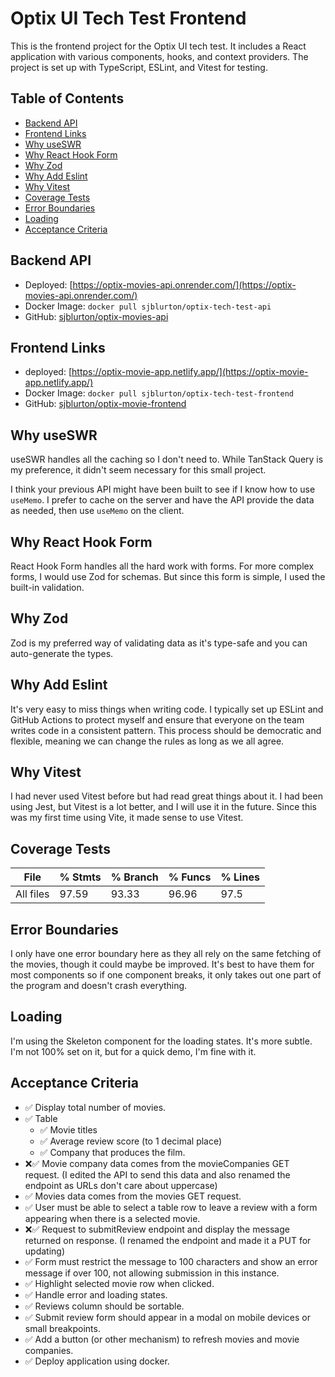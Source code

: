 # Optix UI Tech Test Frontend

This is the frontend project for the Optix UI tech test. It includes a React application with various components, hooks, and context providers. The project is set up with TypeScript, ESLint, and Vitest for testing.

## Table of Contents

- [Backend API](#backend-api)
- [Frontend Links](#frontend-links)
- [Why useSWR](#why-useswr)
- [Why React Hook Form](#why-react-hook-form)
- [Why Zod](#why-zod)
- [Why Add Eslint](#why-add-eslint)
- [Why Vitest](#why-vitest)
- [Coverage Tests](#coverage-tests)
- [Error Boundaries](#error-boundaries)
- [Loading](#loading)
- [Acceptance Criteria](#acceptance-criteria)

## Backend API

- Deployed: [https://optix-movies-api.onrender.com/](https://optix-movies-api.onrender.com/)
- Docker Image: `docker pull sjblurton/optix-tech-test-api`
- GitHub: [sjblurton/optix-movies-api](https://github.com/sjblurton/optix-movies-api)

## Frontend Links

- deployed: [https://optix-movie-app.netlify.app/](https://optix-movie-app.netlify.app/)
- Docker Image: `docker pull sjblurton/optix-tech-test-frontend`
- GitHub: [sjblurton/optix-movie-frontend](https://github.com/sjblurton/optix-movie-frontend)

## Why useSWR

useSWR handles all the caching so I don't need to. While TanStack Query is my preference, it didn't seem necessary for this small project.

I think your previous API might have been built to see if I know how to use `useMemo`. I prefer to cache on the server and have the API provide the data as needed, then use `useMemo` on the client.

## Why React Hook Form

React Hook Form handles all the hard work with forms. For more complex forms, I would use Zod for schemas. But since this form is simple, I used the built-in validation.

## Why Zod

Zod is my preferred way of validating data as it's type-safe and you can auto-generate the types.

## Why Add Eslint

It's very easy to miss things when writing code. I typically set up ESLint and GitHub Actions to protect myself and ensure that everyone on the team writes code in a consistent pattern. This process should be democratic and flexible, meaning we can change the rules as long as we all agree.

## Why Vitest

I had never used Vitest before but had read great things about it. I had been using Jest, but Vitest is a lot better, and I will use it in the future. Since this was my first time using Vite, it made sense to use Vitest.

## Coverage Tests

| File      | % Stmts | % Branch | % Funcs | % Lines |
| --------- | ------- | -------- | ------- | ------- |
| All files | 97.59   | 93.33    | 96.96   | 97.5    |

## Error Boundaries

I only have one error boundary here as they all rely on the same fetching of the movies, though it could maybe be improved. It's best to have them for most components so if one component breaks, it only takes out one part of the program and doesn't crash everything.

## Loading

I'm using the Skeleton component for the loading states. It's more subtle. I'm not 100% set on it, but for a quick demo, I'm fine with it.

## Acceptance Criteria

- ✅ Display total number of movies.
- ✅ Table
  - ✅ Movie titles
  - ✅ Average review score (to 1 decimal place)
  - ✅ Company that produces the film.
- ❌✅ Movie company data comes from the movieCompanies GET request. (I edited the API to send this data and also renamed the endpoint as URLs don't care about uppercase)
- ✅ Movies data comes from the movies GET request.
- ✅ User must be able to select a table row to leave a review with a form appearing when there is a selected movie.
- ❌✅ Request to submitReview endpoint and display the message returned on response. (I renamed the endpoint and made it a PUT for updating)
- ✅ Form must restrict the message to 100 characters and show an error message if over 100, not allowing submission in this instance.
- ✅ Highlight selected movie row when clicked.
- ✅ Handle error and loading states.
- ✅ Reviews column should be sortable.
- ✅ Submit review form should appear in a modal on mobile devices or small breakpoints.
- ✅ Add a button (or other mechanism) to refresh movies and movie companies.
- ✅ Deploy application using docker.
